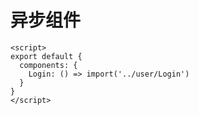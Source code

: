 # 异步组件

```vue
<script>
export default {
  components: {
    Login: () => import('../user/Login')
  }
}
</script>
```

